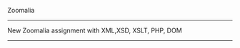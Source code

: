 Zoomalia


*************************
New Zoomalia assignment with XML,XSD, XSLT, PHP, DOM

*************************